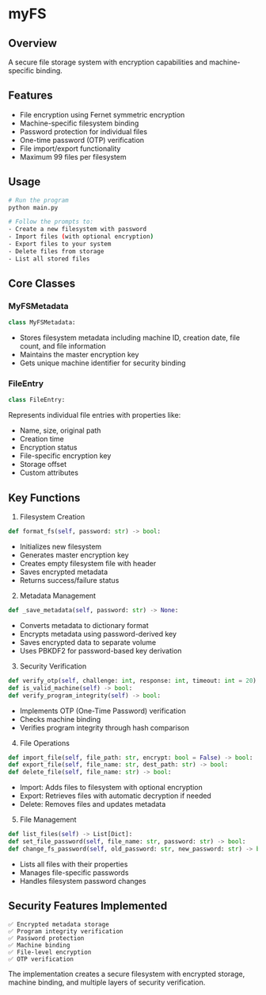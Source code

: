# myFS

## Overview
A secure file storage system with encryption capabilities and machine-specific binding.

## Features
- File encryption using Fernet symmetric encryption
- Machine-specific filesystem binding
- Password protection for individual files
- One-time password (OTP) verification
- File import/export functionality
- Maximum 99 files per filesystem

## Usage
```bash
# Run the program
python main.py

# Follow the prompts to:
- Create a new filesystem with password
- Import files (with optional encryption)
- Export files to your system
- Delete files from storage
- List all stored files
```
## Core Classes
### MyFSMetadata
```python
class MyFSMetadata:
```
- Stores filesystem metadata including machine ID, creation date, file count, and file information
- Maintains the master encryption key
- Gets unique machine identifier for security binding
### FileEntry
```python
class FileEntry:
```
Represents individual file entries with properties like:
- Name, size, original path
- Creation time
- Encryption status
- File-specific encryption key
- Storage offset
- Custom attributes
## Key Functions
1. Filesystem Creation
```python
def format_fs(self, password: str) -> bool:
```
- Initializes new filesystem
- Generates master encryption key
- Creates empty filesystem file with header
- Saves encrypted metadata
- Returns success/failure status
2. Metadata Management
```python
def _save_metadata(self, password: str) -> None:
```

- Converts metadata to dictionary format
- Encrypts metadata using password-derived key
- Saves encrypted data to separate volume
- Uses PBKDF2 for password-based key derivation
3. Security Verification
```python
def verify_otp(self, challenge: int, response: int, timeout: int = 20) -> bool:
def is_valid_machine(self) -> bool:
def verify_program_integrity(self) -> bool:
```
- Implements OTP (One-Time Password) verification
- Checks machine binding
- Verifies program integrity through hash comparison
4. File Operations
```python
def import_file(self, file_path: str, encrypt: bool = False) -> bool:
def export_file(self, file_name: str, dest_path: str) -> bool:
def delete_file(self, file_name: str) -> bool:
```
- Import: Adds files to filesystem with optional encryption
- Export: Retrieves files with automatic decryption if needed
- Delete: Removes files and updates metadata
5. File Management
```python
def list_files(self) -> List[Dict]:
def set_file_password(self, file_name: str, password: str) -> bool:
def change_fs_password(self, old_password: str, new_password: str) -> bool:
```
- Lists all files with their properties
- Manages file-specific passwords
- Handles filesystem password changes

## Security Features Implemented
```
✅ Encrypted metadata storage
✅ Program integrity verification
✅ Password protection
✅ Machine binding
✅ File-level encryption
✅ OTP verification
```
The implementation creates a secure filesystem with encrypted storage, machine binding, and multiple layers of security verification.